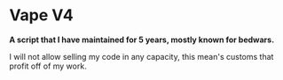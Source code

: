 # Vape V4
**A script that I have maintained for 5 years, mostly known for bedwars.**

I will not allow selling my code in any capacity, this mean's customs that profit off of my work.
